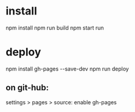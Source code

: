 # install
npm install
npm run build
npm start run

# deploy
npm install gh-pages --save-dev
npm run deploy

## on git-hub:
settings > pages > source: enable gh-pages